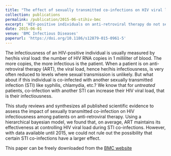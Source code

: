 ```yaml
---
title: "The effect of sexually transmitted co-infections on HIV viral load amongst individuals on antiretroviral therapy: a systematic review and meta-analysis."
collection: publications
permalink: /publication/2015-06-stihiv-bmc
excerpt: 'HIV-positive individuals on anti-retroviral therapy do not seem to be more infectious when co-infected with other sexually transmitted diseases.'
date: 2015-06-01
venue: 'BMC Infectious Diseases'
paperurl: 'https://doi.org/10.1186/s12879-015-0961-5'
---
```


The infectiousness of an HIV-positive individual is usually measured by her/his viral load: the number of HIV RNA copies in 1 milliliter of blood. The more copies, the more infectious is the patient. 
When a patient is on anti-retroviral therapy (ART), the viral load, hence her/his infectiousness, is very often reduced to levels where sexual transmission is unlikely. 
But what about if this individual is co-infected with another sexually transmitted infection (STI) like syphilis, chlamydia, etc.? We know that for *untreated* patients, co-infection with another STI can increase their HIV viral load, that is their infectiousness.

This study reviews and synthesizes all published scientific evidence to assess the impact of sexually transmitted co-infection on HIV infectiousness among patients on anti-retroviral therapy. 
Using a hierarchical bayesian model, we found that, on average, ART maintains its effectiveness at controlling HIV viral load during STI co-infections. 
However, with data available until 2015, we could not rule out the possibility that certain STI co-infections have a larger effect.

This paper can be freely downloaded from the [BMC website](https://doi.org/10.1186/s12879-015-0961-5)
